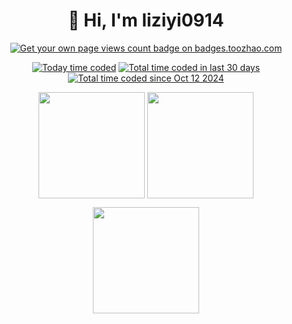 <h1 align="center">👋 Hi, I'm liziyi0914</h1>


<p align="center">
<a href="https://badges.toozhao.com/stats/01HR4N89RJFQYWJP1KVMR8A03Z"><img src="https://badges.toozhao.com/badges/01HR4N89RJFQYWJP1KVMR8A03Z/green.svg" alt="Get your own page views count badge on badges.toozhao.com" /></a>
</p>
<p align="center">
<a href="https://wakatime.com/@fb4c488b-e551-4c9c-9dc3-cc6161aeaafb"><img src="https://img.shields.io/endpoint?url=https://wakapi.home.liziyi0914.com:9443/api/compat/shields/v1/liziyi0914/interval:today&label=today&color=blue" alt="Today time coded" /></a>
<a href="https://wakatime.com/@fb4c488b-e551-4c9c-9dc3-cc6161aeaafb"><img src="https://img.shields.io/endpoint?url=https://wakapi.home.liziyi0914.com:9443/api/compat/shields/v1/liziyi0914/interval:30_days&label=Last%2030d&color=blue" alt="Total time coded in last 30 days" /></a>
<a href="https://wakatime.com/@fb4c488b-e551-4c9c-9dc3-cc6161aeaafb"><img src="https://img.shields.io/endpoint?url=https://wakapi.home.liziyi0914.com:9443/api/compat/shields/v1/liziyi0914/interval:all_time&label=All%20time&color=blue" alt="Total time coded since Oct 12 2024" /></a>
</p>

<p align="center">
  <img align="center" height="170" src="https://github-readme-stats.vercel.app/api?username=liziyi0914&count_private=true&show_icons=true&theme=tokyonight&border_radius=15" />
  <img align="center" height="170" src="https://github-readme-stats.vercel.app/api/top-langs/?username=liziyi0914&layout=compact&border_color=fff&&theme=tokyonight&border_radius=11&hide=jupyter%20notebook&langs_count=6" />
</p>
<p align="center">
  <img align="center" height="170" src="https://github-readme-stats.vercel.app/api/wakatime?username=liziyi0914&api_domain=wakapi.home.liziyi0914.com:9443&bg_color=1A202C&title_color=2F855A&icon_color=2F855A&text_color=ffffff&custom_title=Wakapi%20Week%20Stats&layout=compact" />
</p>

<!--
**liziyi0914/liziyi0914** is a ✨ _special_ ✨ repository because its `README.md` (this file) appears on your GitHub profile.

Here are some ideas to get you started:

- 🔭 I’m currently working on ...
- 🌱 I’m currently learning ...
- 👯 I’m looking to collaborate on ...
- 🤔 I’m looking for help with ...
- 💬 Ask me about ...
- 📫 How to reach me: ...
- 😄 Pronouns: ...
- ⚡ Fun fact: ...
-->
